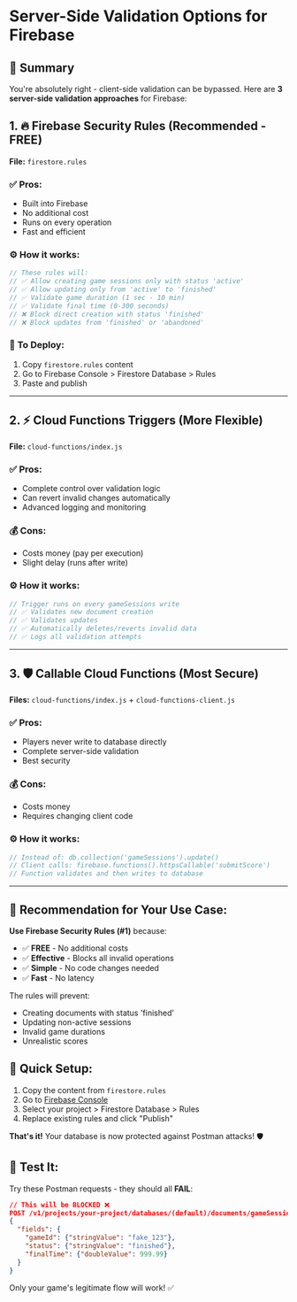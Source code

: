 # Server-Side Validation Options for Firebase

## 🎯 Summary

You're absolutely right - client-side validation can be bypassed. Here are **3 server-side validation approaches** for Firebase:

## 1. 🔥 **Firebase Security Rules** (Recommended - FREE)

**File:** `firestore.rules`

### ✅ **Pros:**
- Built into Firebase
- No additional cost
- Runs on every operation
- Fast and efficient

### ⚙️ **How it works:**
```javascript
// These rules will:
// ✅ Allow creating game sessions only with status 'active'
// ✅ Allow updating only from 'active' to 'finished'
// ✅ Validate game duration (1 sec - 10 min)
// ✅ Validate final time (0-300 seconds)
// ❌ Block direct creation with status 'finished'
// ❌ Block updates from 'finished' or 'abandoned'
```

### 🚀 **To Deploy:**
1. Copy `firestore.rules` content
2. Go to Firebase Console > Firestore Database > Rules
3. Paste and publish

---

## 2. ⚡ **Cloud Functions Triggers** (More Flexible)

**File:** `cloud-functions/index.js`

### ✅ **Pros:**
- Complete control over validation logic
- Can revert invalid changes automatically
- Advanced logging and monitoring

### 💰 **Cons:**
- Costs money (pay per execution)
- Slight delay (runs after write)

### ⚙️ **How it works:**
```javascript
// Trigger runs on every gameSessions write
// ✅ Validates new document creation
// ✅ Validates updates
// ✅ Automatically deletes/reverts invalid data
// ✅ Logs all validation attempts
```

---

## 3. 🛡️ **Callable Cloud Functions** (Most Secure)

**Files:** `cloud-functions/index.js` + `cloud-functions-client.js`

### ✅ **Pros:**
- Players never write to database directly
- Complete server-side validation
- Best security

### 💰 **Cons:**
- Costs money
- Requires changing client code

### ⚙️ **How it works:**
```javascript
// Instead of: db.collection('gameSessions').update()
// Client calls: firebase.functions().httpsCallable('submitScore')
// Function validates and then writes to database
```

---

## 🎯 **Recommendation for Your Use Case:**

**Use Firebase Security Rules (#1)** because:
- ✅ **FREE** - No additional costs
- ✅ **Effective** - Blocks all invalid operations
- ✅ **Simple** - No code changes needed
- ✅ **Fast** - No latency

The rules will prevent:
- Creating documents with status 'finished'
- Updating non-active sessions
- Invalid game durations
- Unrealistic scores

## 🔧 **Quick Setup:**

1. Copy the content from `firestore.rules`
2. Go to [Firebase Console](https://console.firebase.google.com/)
3. Select your project > Firestore Database > Rules
4. Replace existing rules and click "Publish"

**That's it!** Your database is now protected against Postman attacks! 🛡️

## 🧪 **Test It:**

Try these Postman requests - they should all **FAIL**:

```json
// This will be BLOCKED ❌
POST /v1/projects/your-project/databases/(default)/documents/gameSessions
{
  "fields": {
    "gameId": {"stringValue": "fake_123"},
    "status": {"stringValue": "finished"},
    "finalTime": {"doubleValue": 999.99}
  }
}
```

Only your game's legitimate flow will work! ✅
